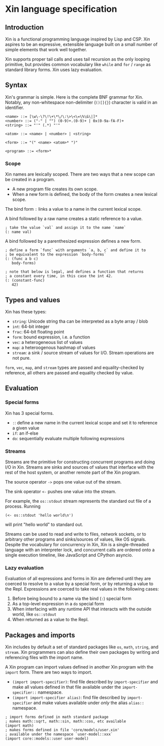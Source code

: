 # Xin language specification

## Introduction

Xin is a functional programming language inspired by Lisp and CSP. Xin aspires to be an expressive, extensible language built on a small number of simple elements that work well together.

Xin supports proper tail calls and uses tail recursion as the only looping primitive, but provides common vocabulary like `while` and `for` / `range` as standard library forms. Xin uses lazy evaluation.

## Syntax

Xin's grammar is simple. Here is the complete BNF grammar for Xin. Notably, any non-whitespace non-delimiter (`()[]{}`) character is valid in an identifier.

```
<name> ::= [\w\-\?\!\+\*\/\:\>\<\=\%\&\|]*
<number> ::= ("-" | "") (0-9)+.(0-9)+ | 0x(0-9a-fA-F)+
<string> ::= "'" (.*) "'"

<atom> ::= <name> | <number> | <string>

<form> ::= "(" <name> <atom>* ")"

<program> ::= <form>*
```

### Scope

Xin names are lexically scoped. There are two ways that a new scope can be created in a program.

- A new program file creates its own scope.
- When a new form is defined, the body of the form creates a new lexical scope.

The bind form `:` links a value to a name in the current lexical scope.

A bind followed by a raw name creates a static reference to a value.

```
; take the value `val` and assign it to the name `name`
(: name val)
```

A bind followed by a parenthesized expression defines a new form.

```
; define a form `func` with arguments `a, b, c` and define it to
; be equivalent to the expression `body-forms`
(: (func a b c)
   body-forms)

; note that below is legal, and defines a function that returns
; a constant every time, in this case the int 42.
(: (constant-func)
   42)
```

## Types and values

Xin has these types:

- `string`: Unicode string tha can be interpreted as a byte array / blob
- `int`: 64-bit integer
- `frac`: 64-bit floating point
- `form`: bound expression, i.e. a function
- `vec`: a heterogeneous list of values
- `map`: a heteroogenous hashmap of values
- `stream`: a sink / source stream of values for I/O. Stream operations are not pure.

`form`, `vec`, `map`, and `stream` types are passed and equality-checked by reference, all others are passed and equality checked by value.

## Evaluation

### Special forms

Xin has 3 special forms.

- `:`: define a new name in the current lexical scope and set it to reference a given value
- `if`: an if-else
- `do`: sequentially evaluate multiple following expressions

### Streams

Streams are the primitive for constructing concurrent programs and doing I/O in Xin. Streams are sinks and sources of values that interface with the rest of the host system, or another remote part of the Xin program.

The source operator `->` pops one value out of the stream.

The sink operator `<-` pushes one value into the stream.

For example, the `os::stdout` stream represents the standard out file of a process. Running

```
(<- os::stdout 'hello world\n')
```

will print "hello world" to standard out.

Streams can be used to read and write to files, network sockets, or to arbitrary other programs and sinks/sources of values, like OS signals. Despite the vocabulary for concurrency in Xin, Xin is a single-threaded language with an interpreter lock, and concurrent calls are ordered onto a single execution timeline, like JavaScript and CPython asyncio.

### Lazy evaluation

Evaluation of all expressions and forms in Xin are deferred until they are coerced to resolve to a value by a special form, or by returning a value to the Repl. Expressions are coerced to take real values in the following cases:

1. Before being bound to a name via the bind (`:`) special form
2. As a top-level expression in a `do` special form
3. When interfacing with any runtime API that interacts with the outside world, like `os::stdout`
4. When returned as a value to the Repl.

## Packages and imports

Xin includes by default a set of standard packages like `os`, `math`, `string`, and `stream`. Xin programmers can also define their own packages by writing and referencing files with the import name.

A Xin program can import values defined in another Xin program with the `import` form. There are two ways to import.

- `(import import-specifier)`: find file described by `import-specifier` and make all values defined in that file available under the `import-specifier::` namespace.
- `(import import-specifier alias)`: find file described by `import-specifier` and make values available under _only_ the alias `alias::` namespace.

```
; import forms defined in math standard package
; makes math::sqrt, math::sin, math::cos, etc available
(import math)
; makes forms defined in file 'core/models/user.xin'
; available under the namespace `user-model::xxx`
(import core::models::user user-model)
```
